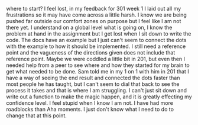 where to start? I feel lost, in my feedback for 301 week 1 I laid out all my
frustrations so it may have come across a little harsh. I know we are being pushed
far outside our comfort zones on purpose but I feel like I am not there yet. I understand
on a global level what is going on, I know the problem at hand in the assignment but
I get lost when I sit down to write the code. The docs have an example but I just
can't seem to connect the dots with the example to how it should be implemented.
I still need a reference point and the vagueness of the directions given does not
include that reference point. Maybe we were coddled a little bit in 201, but even then
I needed help from a peer to see where and how they started for my brain to get what
needed to be done. Sam told me in my 1 on 1 with him in 201 that I have a way of seeing
the end result and connected the dots faster than most people he has taught, but I
can't seem to dial that back to see the process it takes and that is where I am struggling.
I can't just sit down and write out a function to make the magic happen, and it is
greatly effecting my confidence level. I feel stupid when I know I am not. I have had more
roadblocks than Aha moments. I just don't know what I need  to do to change that at this point.
